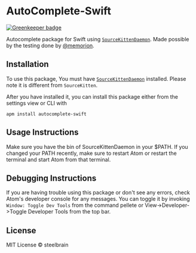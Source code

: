 AutoComplete-Swift
==================

[![Greenkeeper badge](https://badges.greenkeeper.io/steelbrain/autocomplete-swift.svg)](https://greenkeeper.io/)

Autocomplete package for Swift using [`SourceKittenDaemon`][]. Made possible by the testing done by [@memorion](https://github.com/memorion).

## Installation

To use this package, You must have [`SourceKittenDaemon`][] installed. Please note it is different from `SourceKitten`.

After you have installed it, you can install this package either from the settings view or CLI with

```
apm install autocomplete-swift
```

## Usage Instructions

Make sure you have the bin of SourceKittenDaemon in your $PATH. If you changed your PATH recently, make sure to restart Atom or restart the terminal and start Atom from that terminal.

## Debugging Instructions

If you are having trouble using this package or don't see any errors, check Atom's developer console for any messages. You can toggle it by invoking `Window: Toggle Dev Tools` from the command pellete or View->Developer->Toggle Developer Tools from the top bar.


## License

MIT License © steelbrain

[`SourceKittenDaemon`]:https://github.com/terhechte/SourceKittenDaemon#building--installation
